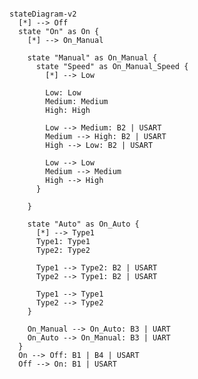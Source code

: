 <!--
# B1: Button 1 (On | Off)
# B2: Button 2 (Speed control in either (Auto mode | Manual mode))
# B2: Button 3 ((Auto mode | Manual mode) toggle; entry point)
# B3: Button 4 (Shutdown Timer setting: None, 3 minute, 5 minute, 7 minute)

-->

```mermaid

stateDiagram-v2
  [*] --> Off
  state "On" as On {
    [*] --> On_Manual

    state "Manual" as On_Manual {
      state "Speed" as On_Manual_Speed {
        [*] --> Low

        Low: Low
        Medium: Medium
        High: High

        Low --> Medium: B2 | USART
        Medium --> High: B2 | USART
        High --> Low: B2 | USART

        Low --> Low
        Medium --> Medium
        High --> High
      }

    }
    
    state "Auto" as On_Auto {
      [*] --> Type1
      Type1: Type1
      Type2: Type2

      Type1 --> Type2: B2 | USART
      Type2 --> Type1: B2 | USART

      Type1 --> Type1
      Type2 --> Type2
    }

    On_Manual --> On_Auto: B3 | UART
    On_Auto --> On_Manual: B3 | UART
  }
  On --> Off: B1 | B4 | USART
  Off --> On: B1 | USART
```